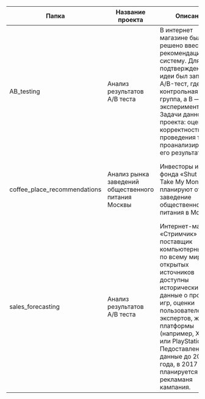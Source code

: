 | Папка | Название проекта | Описание | Инструменты |
| ----- | ---------------- | -------- | ----------- |
| AB_testing | Анализ результатов A/B теста | В интернет магазине было решено ввести рекомендационную систему. Для подтверждения идеи был запущен A/B-тест, где A — контрольная группа, а B — экспериментальная. Задачи данного проекта: оценитеь корректность проведения теста и проанализируйть его результаты. | pandas, numpy, matplotlib, pyplot, seaborn, scipy, stats, math |
| coffee_place_recommendations | Анализ рынка заведений общественного питания Москвы | Инвесторы из фонда «Shut Up and Take My Money» планируют открыть заведение общественного питания в Москве. | pandas, numpy, matplotlib, pyplot, seaborn, plotly.express, folium, graph_objects |
| sales_forecasting | Анализ результатов A/B теста | Интернет-магазин «Стримчик» - поставщик компьютерных игр по всему миру. Из открытых источников доступны исторические данные о продажах игр, оценки пользователей и экспертов, жанры и платформы (например, Xbox или PlayStation). Педоставлены данные до 2016 года, в 2017 планируется рекламаня кампания. | pandas, numpy, matplotlib, pyplot, seaborn, scipy, stats |
